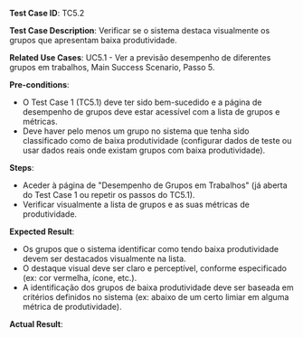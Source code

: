 **Test Case ID**: TC5.2

**Test Case Description**: Verificar se o sistema destaca visualmente os grupos que apresentam baixa produtividade.

**Related Use Cases**: UC5.1 - Ver a previsão desempenho de diferentes grupos em trabalhos, Main Success Scenario, Passo 5.  

**Pre-conditions**:  

- O Test Case 1 (TC5.1) deve ter sido bem-sucedido e a página de desempenho de grupos deve estar acessível com a lista de grupos e métricas.  
- Deve haver pelo menos um grupo no sistema que tenha sido classificado como de baixa produtividade (configurar dados de teste ou usar dados reais onde existam grupos com baixa produtividade).

**Steps**:  

- Aceder à página de "Desempenho de Grupos em Trabalhos" (já aberta do Test Case 1 ou repetir os passos do TC5.1).  
- Verificar visualmente a lista de grupos e as suas métricas de produtividade.  

**Expected Result**:  

- Os grupos que o sistema identificar como tendo baixa produtividade devem ser destacados visualmente na lista.  
- O destaque visual deve ser claro e perceptível, conforme especificado (ex: cor vermelha, ícone, etc.).  
- A identificação dos grupos de baixa produtividade deve ser baseada em critérios definidos no sistema (ex: abaixo de um certo limiar em alguma métrica de produtividade).  

**Actual Result**:  
